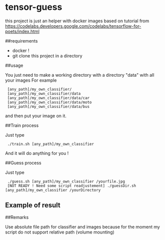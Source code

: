 # tensor-guess

this project is just an helper with docker images based on tutorial from https://codelabs.developers.google.com/codelabs/tensorflow-for-poets/index.html

##requirements

* docker !
* git clone this project in a directory

##usage 

You just need to make a working directory with a directory "data" with all your images
For example
```
 [any_path]/my_own_classifier/
 [any_path]/my_own_classifier/data
 [any_path]/my_own_classifier/data/car
 [any_path]/my_own_classifier/data/moto
 [any_path]/my_own_classifier/data/bus
```
 and then put your image on it.

##Train process
 
Just type
```
 ./train.sh [any_path]/my_own_classifier
``` 
And it will do anything for you !

##Guess process

Just type
```
 ./guess.sh [any_path]/my_own_classifier /yourfile.jpg
 [NOT READY ! Need some script readjustement] ./guessDir.sh [any_path]/my_own_classifier /yourDirectory
```

## Example of result



##Remarks 

Use absolute file path for classifier and images because for the moment my script do not support relative path (volume mounting)
